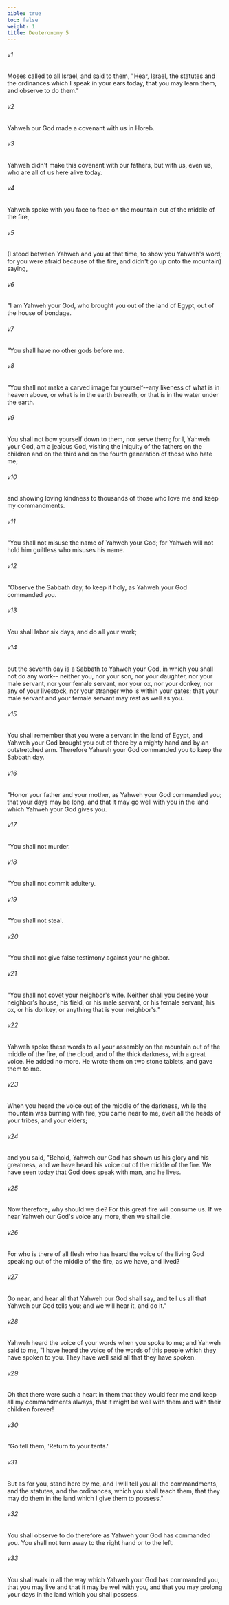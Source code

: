 ```yaml
---
bible: true
toc: false
weight: 1
title: Deuteronomy 5
---
```


###### v1 
Moses called to all Israel, and said to them, "Hear, Israel, the statutes and the ordinances which I speak in your ears today, that you may learn them, and observe to do them." 

###### v2 
Yahweh our God made a covenant with us in Horeb. 

###### v3 
Yahweh didn't make this covenant with our fathers, but with us, even us, who are all of us here alive today. 

###### v4 
Yahweh spoke with you face to face on the mountain out of the middle of the fire, 

###### v5 
(I stood between Yahweh and you at that time, to show you Yahweh's word; for you were afraid because of the fire, and didn't go up onto the mountain) saying, 

###### v6 
"I am Yahweh your God, who brought you out of the land of Egypt, out of the house of bondage. 

###### v7 
"You shall have no other gods before me. 

###### v8 
"You shall not make a carved image for yourself--any likeness of what is in heaven above, or what is in the earth beneath, or that is in the water under the earth. 

###### v9 
You shall not bow yourself down to them, nor serve them; for I, Yahweh your God, am a jealous God, visiting the iniquity of the fathers on the children and on the third and on the fourth generation of those who hate me; 

###### v10 
and showing loving kindness to thousands of those who love me and keep my commandments. 

###### v11 
"You shall not misuse the name of Yahweh your God; for Yahweh will not hold him guiltless who misuses his name. 

###### v12 
"Observe the Sabbath day, to keep it holy, as Yahweh your God commanded you. 

###### v13 
You shall labor six days, and do all your work; 

###### v14 
but the seventh day is a Sabbath to Yahweh your God, in which you shall not do any work-- neither you, nor your son, nor your daughter, nor your male servant, nor your female servant, nor your ox, nor your donkey, nor any of your livestock, nor your stranger who is within your gates; that your male servant and your female servant may rest as well as you. 

###### v15 
You shall remember that you were a servant in the land of Egypt, and Yahweh your God brought you out of there by a mighty hand and by an outstretched arm. Therefore Yahweh your God commanded you to keep the Sabbath day. 

###### v16 
"Honor your father and your mother, as Yahweh your God commanded you; that your days may be long, and that it may go well with you in the land which Yahweh your God gives you. 

###### v17 
"You shall not murder. 

###### v18 
"You shall not commit adultery. 

###### v19 
"You shall not steal. 

###### v20 
"You shall not give false testimony against your neighbor. 

###### v21 
"You shall not covet your neighbor's wife. Neither shall you desire your neighbor's house, his field, or his male servant, or his female servant, his ox, or his donkey, or anything that is your neighbor's." 

###### v22 
Yahweh spoke these words to all your assembly on the mountain out of the middle of the fire, of the cloud, and of the thick darkness, with a great voice. He added no more. He wrote them on two stone tablets, and gave them to me. 

###### v23 
When you heard the voice out of the middle of the darkness, while the mountain was burning with fire, you came near to me, even all the heads of your tribes, and your elders; 

###### v24 
and you said, "Behold, Yahweh our God has shown us his glory and his greatness, and we have heard his voice out of the middle of the fire. We have seen today that God does speak with man, and he lives. 

###### v25 
Now therefore, why should we die? For this great fire will consume us. If we hear Yahweh our God's voice any more, then we shall die. 

###### v26 
For who is there of all flesh who has heard the voice of the living God speaking out of the middle of the fire, as we have, and lived? 

###### v27 
Go near, and hear all that Yahweh our God shall say, and tell us all that Yahweh our God tells you; and we will hear it, and do it." 

###### v28 
Yahweh heard the voice of your words when you spoke to me; and Yahweh said to me, "I have heard the voice of the words of this people which they have spoken to you. They have well said all that they have spoken. 

###### v29 
Oh that there were such a heart in them that they would fear me and keep all my commandments always, that it might be well with them and with their children forever! 

###### v30 
"Go tell them, 'Return to your tents.' 

###### v31 
But as for you, stand here by me, and I will tell you all the commandments, and the statutes, and the ordinances, which you shall teach them, that they may do them in the land which I give them to possess." 

###### v32 
You shall observe to do therefore as Yahweh your God has commanded you. You shall not turn away to the right hand or to the left. 

###### v33 
You shall walk in all the way which Yahweh your God has commanded you, that you may live and that it may be well with you, and that you may prolong your days in the land which you shall possess.


